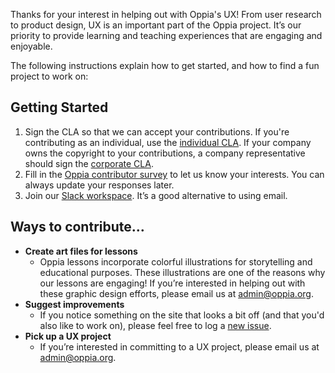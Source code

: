Thanks for your interest in helping out with Oppia's UX!  From user research to product design, UX is an important part of the Oppia project. It’s our priority to provide learning and teaching experiences that are engaging and enjoyable.

The following instructions explain how to get started, and how to find a fun project to work on:

## Getting Started ##
1. Sign the CLA so that we can accept your contributions. If you're contributing as an individual, use the [individual CLA](https://goo.gl/forms/AttNH80OV0). If your company owns the copyright to your contributions, a company representative should sign the [corporate CLA](https://goo.gl/forms/xDq9gK3Zcv).
2. Fill in the [Oppia contributor survey](https://goo.gl/forms/otv30JV3Ihv0dT3C3) to let us know your interests. You can always update your responses later.
3. Join our [Slack workspace](https://oppia-org.slack.com). It’s a good alternative to using email.

## Ways to contribute… ##
* **Create art files for lessons**
  * Oppia lessons incorporate colorful illustrations for storytelling and educational purposes. These illustrations are one of the reasons why our lessons are engaging! If you’re interested in helping out with these graphic design efforts, please email us at admin@oppia.org. 
* **Suggest improvements**
  * If you notice something on the site that looks a bit off (and that you'd also like to work on), please feel free to log a 
[new issue](https://github.com/oppia/oppia/issues/new?title=Describe%20your%20feature%20request%20or%20bug%20report%20succinctly&body=If%20you%27d%20like%20to%20propose%20a%20feature,%20describe%20what%20you%27d%20like%20to%20see.%20Mock%20ups%20would%20be%20great!%0A%0AIf%20you%27re%20reporting%20a%20bug,%20please%20be%20sure%20to%20include%20the%20expected%20behaviour,%20the%20observed%20behaviour,%20and%20steps%20to%20reproduce%20the%20problem.%20Console%20copy-pastes%20and%20any%20background%20on%20the%20environment%20would%20also%20be%20helpful.%0A%0AThanks!).
* **Pick up a UX project**
  * If you’re interested in committing to a UX project, please email us at admin@oppia.org.